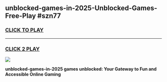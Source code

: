 
## unblocked-games-in-2025-Unblocked-Games-Free-Play #szn77
<h3>
<a href="https://us.freeplayer.one?title=unblocked-games-in-2025&ref=9M">CLICK TO PLAY</a></h3>
<hr>

<h3>
<a href="https://us.freeplayer.one?title=unblocked-games-in-2025&ref=9M">CLICK 2 PLAY</a>
  
</h3>

<a href="https://us.freeplayer.one?title=unblocked-games-in-2025&ref=9M"><img src="https://clearcache.store/games.png"></a>


**unblocked-games-in-2025 games unblocked: Your Gateway to Fun and Accessible Online Gaming**
